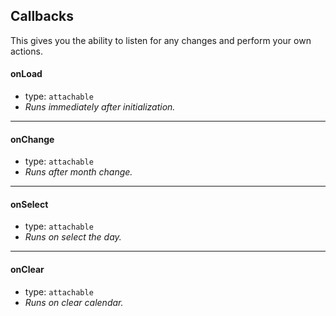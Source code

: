 ## Callbacks

This gives you the ability to listen for any changes and perform your own actions.

#### onLoad
- type: `attachable`
- _Runs immediately after initialization._
---

#### onChange
- type: `attachable`
- _Runs after month change._
---

#### onSelect
- type: `attachable`
- _Runs on select the day._
---

#### onClear
- type: `attachable`
- _Runs on clear calendar._
